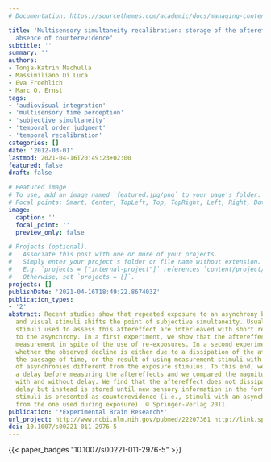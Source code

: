 ```yaml
---
# Documentation: https://sourcethemes.com/academic/docs/managing-content/

title: 'Multisensory simultaneity recalibration: storage of the aftereffect in the
  absence of counterevidence'
subtitle: ''
summary: ''
authors:
- Tonja-Katrin Machulla
- Massimiliano Di Luca
- Eva Froehlich
- Marc O. Ernst
tags:
- 'audiovisual integration'
- 'multisensory time perception'
- 'subjective simultaneity'
- 'temporal order judgment'
- 'temporal recalibration'
categories: []
date: '2012-03-01'
lastmod: 2021-04-16T20:49:23+02:00
featured: false
draft: false

# Featured image
# To use, add an image named `featured.jpg/png` to your page's folder.
# Focal points: Smart, Center, TopLeft, Top, TopRight, Left, Right, BottomLeft, Bottom, BottomRight.
image:
  caption: ''
  focal_point: ''
  preview_only: false

# Projects (optional).
#   Associate this post with one or more of your projects.
#   Simply enter your project's folder or file name without extension.
#   E.g. `projects = ["internal-project"]` references `content/project/deep-learning/index.md`.
#   Otherwise, set `projects = []`.
projects: []
publishDate: '2021-04-16T18:49:22.867403Z'
publication_types:
- '2'
abstract: Recent studies show that repeated exposure to an asynchrony between auditory
  and visual stimuli shifts the point of subjective simultaneity. Usually, the measurement
  stimuli used to assess this aftereffect are interleaved with short re-exposures
  to the asynchrony. In a first experiment, we show that the aftereffect declines during
  measurement in spite of the use of re-exposures. In a second experiment, we investigate
  whether the observed decline is either due to a dissipation of the aftereffect with
  the passage of time, or the result of using measurement stimuli with a distribution
  of asynchronies different from the exposure stimulus. To this end, we introduced
  a delay before measuring the aftereffects and we compared the magnitude of the aftereffect
  with and without delay. We find that the aftereffect does not dissipate during the
  delay but instead is stored until new sensory information in the form of measurement
  stimuli is presented as counterevidence (i.e., stimuli with an asynchrony that differs
  from the one used during exposure). © Springer-Verlag 2011.
publication: '*Experimental Brain Research*'
url_project: http://www.ncbi.nlm.nih.gov/pubmed/22207361 http://link.springer.com/10.1007/s00221-011-2976-5
doi: 10.1007/s00221-011-2976-5
---
```

{{< paper_badges "10.1007/s00221-011-2976-5" >}}
